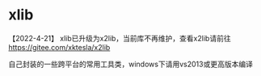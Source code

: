# xlib

【2022-4-21】
xlib已升级为x2lib，当前库不再维护，查看x2lib请前往 https://gitee.com/xktesla/x2lib 

自己封装的一些跨平台的常用工具类，windows下请用vs2013或更高版本编译
